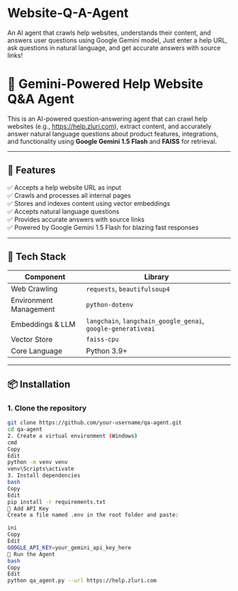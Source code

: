 # Website-Q-A-Agent
An AI agent that crawls help websites, understands their content, and answers user questions using Google Gemini model, Just enter a help URL, ask questions in natural language, and get accurate answers with source links!

# 🤖 Gemini-Powered Help Website Q&A Agent

This is an AI-powered question-answering agent that can crawl help websites (e.g., https://help.zluri.com), extract content, and accurately answer natural language questions about product features, integrations, and functionality using **Google Gemini 1.5 Flash** and **FAISS** for retrieval.

---

## 🧰 Features

✅ Accepts a help website URL as input  
✅ Crawls and processes all internal pages  
✅ Stores and indexes content using vector embeddings  
✅ Accepts natural language questions  
✅ Provides accurate answers with source links  
✅ Powered by Google Gemini 1.5 Flash for blazing fast responses  

---

## 🚀 Tech Stack

| Component | Library |
|----------|---------|
| Web Crawling | `requests`, `beautifulsoup4` |
| Environment Management | `python-dotenv` |
| Embeddings & LLM | `langchain`, `langchain_google_genai`, `google-generativeai` |
| Vector Store | `faiss-cpu` |
| Core Language | Python 3.9+ |

---

## 📦 Installation

### 1. Clone the repository
```bash
git clone https://github.com/your-username/qa-agent.git
cd qa-agent
2. Create a virtual environment (Windows)
cmd
Copy
Edit
python -m venv venv
venv\Scripts\activate
3. Install dependencies
bash
Copy
Edit
pip install -r requirements.txt
🔐 Add API Key
Create a file named .env in the root folder and paste:

ini
Copy
Edit
GOOGLE_API_KEY=your_gemini_api_key_here
🧪 Run the Agent
bash
Copy
Edit
python qa_agent.py --url https://help.zluri.com
